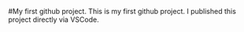 #My first github project. 
This is my first github project. I published this project directly via VSCode.